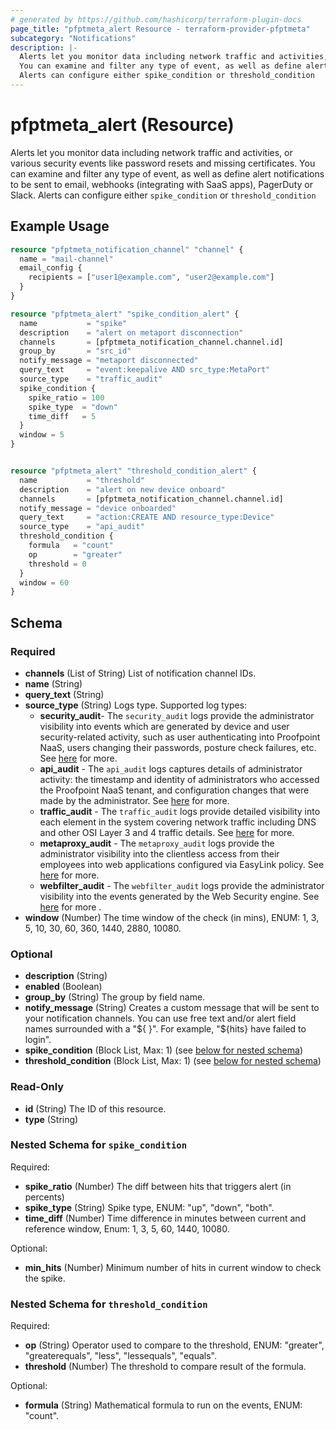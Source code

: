```yaml
---
# generated by https://github.com/hashicorp/terraform-plugin-docs
page_title: "pfptmeta_alert Resource - terraform-provider-pfptmeta"
subcategory: "Notifications"
description: |-
  Alerts let you monitor data including network traffic and activities, or various security events like password resets and missing certificates.
  You can examine and filter any type of event, as well as define alert notifications to be sent to email, webhooks (integrating with SaaS apps), PagerDuty or Slack.
  Alerts can configure either spike_condition or threshold_condition
---
```


# pfptmeta_alert (Resource)

Alerts let you monitor data including network traffic and activities, or various security events like password resets and missing certificates.
You can examine and filter any type of event, as well as define alert notifications to be sent to email, webhooks (integrating with SaaS apps), PagerDuty or Slack.
Alerts can configure either `spike_condition` or `threshold_condition`

## Example Usage

```terraform
resource "pfptmeta_notification_channel" "channel" {
  name = "mail-channel"
  email_config {
    recipients = ["user1@example.com", "user2@example.com"]
  }
}

resource "pfptmeta_alert" "spike_condition_alert" {
  name           = "spike"
  description    = "alert on metaport disconnection"
  channels       = [pfptmeta_notification_channel.channel.id]
  group_by       = "src_id"
  notify_message = "metaport disconnected"
  query_text     = "event:keepalive AND src_type:MetaPort"
  source_type    = "traffic_audit"
  spike_condition {
    spike_ratio = 100
    spike_type  = "down"
    time_diff   = 5
  }
  window = 5
}


resource "pfptmeta_alert" "threshold_condition_alert" {
  name           = "threshold"
  description    = "alert on new device onboard"
  channels       = [pfptmeta_notification_channel.channel.id]
  notify_message = "device onboarded"
  query_text     = "action:CREATE AND resource_type:Device"
  source_type    = "api_audit"
  threshold_condition {
    formula   = "count"
    op        = "greater"
    threshold = 0
  }
  window = 60
}
```

<!-- schema generated by tfplugindocs -->
## Schema

### Required

- **channels** (List of String) List of notification channel IDs.
- **name** (String)
- **query_text** (String)
- **source_type** (String) Logs type. Supported log types:
	- **security_audit**- The `security_audit` logs provide the administrator visibility into events which are generated by device and user security-related activity, such as user authenticating into Proofpoint NaaS, users changing their passwords, posture check failures, etc. See [here](https://help.metanetworks.com/knowledgebase/admin_console_logs/#security-logs) for more.
	- **api_audit** - The `api_audit` logs captures details of administrator activity: the timestamp and identity of administrators who accessed the Proofpoint NaaS tenant, and configuration changes that were made by the administrator. See [here](https://help.metanetworks.com/knowledgebase/admin_console_logs/#audit-logs) for more.
	- **traffic_audit** - The `traffic_audit` logs provide detailed visibility into each element in the system covering network traffic including DNS and other OSI Layer 3 and 4 traffic details. See [here](https://help.metanetworks.com/knowledgebase/admin_console_logs/#traffic-logs) for more.
	- **metaproxy_audit** - The `metaproxy_audit` logs provide the administrator visibility into the clientless access from their employees into web applications configured via EasyLink policy. See [here](https://help.metanetworks.com/knowledgebase/admin_console_logs/#metaconnect-web-logs) for more.
	- **webfilter_audit** - The `webfilter_audit` logs provide the administrator visibility into the events generated by the Web Security engine. See [here](https://help.metanetworks.com/knowledgebase/logs_ws/) for more
.
- **window** (Number) The time window of the check (in mins), ENUM: 1, 3, 5, 10, 30, 60, 360, 1440, 2880, 10080.

### Optional

- **description** (String)
- **enabled** (Boolean)
- **group_by** (String) The group by field name.
- **notify_message** (String) Creates a custom message that will be sent to your notification channels.
	You can use free text and/or alert field names surrounded with a "${ }". For example, "${hits} have failed to login".
- **spike_condition** (Block List, Max: 1) (see [below for nested schema](#nestedblock--spike_condition))
- **threshold_condition** (Block List, Max: 1) (see [below for nested schema](#nestedblock--threshold_condition))

### Read-Only

- **id** (String) The ID of this resource.
- **type** (String)

<a id="nestedblock--spike_condition"></a>
### Nested Schema for `spike_condition`

Required:

- **spike_ratio** (Number) The diff between hits that triggers alert (in percents)
- **spike_type** (String) Spike type, ENUM: "up", "down", "both".
- **time_diff** (Number) Time difference in minutes between current and reference window, Enum: 1, 3, 5, 60, 1440, 10080.

Optional:

- **min_hits** (Number) Minimum number of hits in current window to check the spike.


<a id="nestedblock--threshold_condition"></a>
### Nested Schema for `threshold_condition`

Required:

- **op** (String) Operator used to compare to the threshold, ENUM: "greater", "greaterequals", "less", "lessequals", "equals".
- **threshold** (Number) The threshold to compare result of the formula.

Optional:

- **formula** (String) Mathematical formula to run on the events, ENUM: "count".

